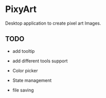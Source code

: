 # PixyArt

Desktop application to create pixel art Images. 


## TODO


-	add tooltip

-	add different tools support

-	Color picker

-	State management

-	file saving
